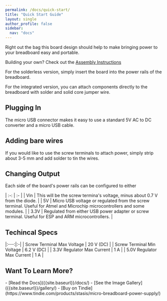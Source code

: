 ```yaml
---
permalink: /docs/quick-start/
title: "Quick Start Guide"
layout: single
author_profile: false
sidebar:
  nav: "docs"
---
```


Right out the bag this board design should help to make bringing power to your breadboard easy and portable.

Building your own? Check out the [Assembly Instructions]({{site.baseurl}}/docs/board/assembly/)

For the solderless version, simply insert the board into the power rails of the breadboard.

For the integrated version, you can attach components directly to the breadboard with solder and solid core jumper wire.

## Plugging In
The micro USB connector makes it easy to use a standard 5V AC to DC converter and a micro USB cable.

## Adding bare wires
If you would like to use the screw terminals to attach power, simply strip about 3-5 mm and add solder to tin the wires.

## Changing Output
Each side of the board's power rails can be configured to either

| :-:  | :-  |
| Vin  | This will be the screw termina's voltage, minus about 0.7 V from the diode. |
| 5V   | Micro USB voltage or regulated from the screw terminal. Useful for Atmel and Microchip microcontrollers and some modules. |
| 3.3V | Regulated from either USB power adapter or screw terminal. Useful for ESP and ARM microcontrollers. |

## Techincal Specs

|:---:|:-|
| Screw Terminal Max Voltage | 20 V (DC) |
| Screw Terminal Min Voltage | 6.2 V (DC) |
| 3.3V Regulator Max Current | 1 A |
| 5.0V Regulator Max Current | 1 A |

<h2>Want To Learn More?</h2>
 - [Read the Docs]({{site.baseurl}}/docs/)
 - [See the Image Gallery]({{site.baseurl}}/gallery/)
 - [Buy on Tindie](https://www.tindie.com/products/stasis/micro-breadboard-power-supply/)
